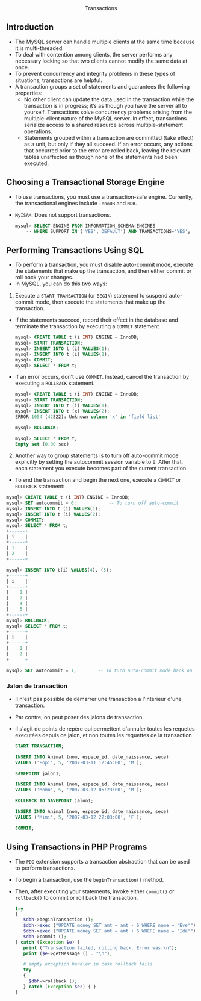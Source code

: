 <center>Transactions</center>

## Introduction

* The MySQL server can handle multiple clients at the same time because it is multi-threaded. 
* To deal with contention among clients, the server performs any necessary locking so that two clients cannot modify the same data at once. 
* To prevent concurrency and integrity problems in these types of situations, transactions are helpful. 
* A transaction groups a set of statements and guarantees the following properties:
  * No other client can update the data used in the transaction while the transaction is in progress; it’s as though you have the server all to yourself. Transactions solve concurrency problems arising from the multiple-client nature of the MySQL server. In effect, transactions serialize access to a shared resource across multiple-statement operations.
  * Statements grouped within a transaction are committed (take effect) as a unit, but only if they all succeed. If an error occurs, any actions that occurred prior to the error are rolled back, leaving the relevant tables unaffected as though none of the statements had been executed.

## Choosing a Transactional Storage Engine

* To use transactions, you must use a transaction-safe engine. Currently, the transactional engines include `InnoDB` and `NDB`.
* `MyISAM`: Does not support transactions.

  ```sql
  mysql> SELECT ENGINE FROM INFORMATION_SCHEMA.ENGINES
      -> WHERE SUPPORT IN ('YES','DEFAULT') AND TRANSACTIONS='YES';
  ```

## Performing Transactions Using SQL

* To perform a transaction, you must disable auto-commit mode, execute the statements that make up the transaction, and then either commit or roll back your changes. 
* In MySQL, you can do this two ways:


1. Execute a `START TRANSACTION` (or `BEGIN`) statement to suspend auto-commit mode, then execute the statements that make up the transaction. 
  * If the statements succeed, record their effect in the database and terminate the transaction by executing a `COMMIT` statement
  
    ```sql
    mysql> CREATE TABLE t (i INT) ENGINE = InnoDB;
    mysql> START TRANSACTION;
    mysql> INSERT INTO t (i) VALUES(1);
    mysql> INSERT INTO t (i) VALUES(2);
    mysql> COMMIT;
    mysql> SELECT * FROM t;
    ```

  * If an error occurs, don’t use `COMMIT`. Instead, cancel the transaction by executing a `ROLLBACK` statement. 
  
    ```sql
    mysql> CREATE TABLE t (i INT) ENGINE = InnoDB;
    mysql> START TRANSACTION;
    mysql> INSERT INTO t (i) VALUES(1);
    mysql> INSERT INTO t (x) VALUES(2);
    ERROR 1054 (42S22): Unknown column 'x' in 'field list'

    mysql> ROLLBACK;

    mysql> SELECT * FROM t;
    Empty set (0.00 sec) 
    ``` 

2. Another way to group statements is to turn off auto-commit mode explicitly by setting the autocommit session variable to `0`. After that, each statement you execute becomes part of the current transaction. 

  * To end the transaction and begin the next one, execute a `COMMIT` or `ROLLBACK` statement:
  
  ```sql
  mysql> CREATE TABLE t (i INT) ENGINE = InnoDB;
  mysql> SET autocommit = 0;            -- To turn off auto-commit
  mysql> INSERT INTO t (i) VALUES(1);
  mysql> INSERT INTO t (i) VALUES(2);
  mysql> COMMIT;
  mysql> SELECT * FROM t;
  +------+
  | i    |
  +------+
  | 1    |
  | 2    |
  +------+ 

  mysql> INSERT INTO t(i) VALUES(4), (5);
  +------+
  | i    |
  +------+
  |    1 |
  |    2 |
  |    4 |
  |    5 |
  +------+
  mysql> ROLLBACK; 
  mysql> SELECT * FROM t;
  +------+
  | i    |
  +------+
  |    1 |
  |    2 |
  +------+

  mysql> SET autocommit = 1;        -- To turn auto-commit mode back on
  ```

### Jalon de transaction

* Il n'est pas possible de démarrer une transaction a l'intérieur d'une transaction.
* Par contre, on peut poser des jalons de transaction.
* Il s'agit de points de repère qui permettent d'annuler toutes les requetes executées depuis ce jalon, et non toutes les requettes de la transaction

  ```sql
  START TRANSACTION;

  INSERT INTO Animal (nom, espece_id, date_naissance, sexe) 
  VALUES ('Popi', 5, '2007-03-11 12:45:00', 'M');

  SAVEPOINT jalon1;

  INSERT INTO Animal (nom, espece_id, date_naissance, sexe) 
  VALUES ('Momo', 5, '2007-03-12 05:23:00', 'M');

  ROLLBACK TO SAVEPOINT jalon1;

  INSERT INTO Animal (nom, espece_id, date_naissance, sexe) 
  VALUES ('Mimi', 5, '2007-03-12 22:03:00', 'F');

  COMMIT;
  ```

## Using Transactions in PHP Programs

* The `PDO` extension supports a transaction abstraction that can be used to perform transactions. 
* To begin a transaction, use the `beginTransaction()` method. 
* Then, after executing your statements, invoke either `commit()` or `rollback()` to commit or roll back the transaction. 

  ```php
  try
  {
     $dbh->beginTransaction ();
     $dbh->exec ("UPDATE money SET amt = amt - 6 WHERE name = 'Eve'");
     $dbh->exec ("UPDATE money SET amt = amt + 6 WHERE name = 'Ida'");
     $dbh->commit ();
  } catch (Exception $e) {
     print ("Transaction failed, rolling back. Error was:\n");
     print ($e->getMessage () . "\n");

     # empty exception handler in case rollback fails
     try
     {
       $dbh->rollback ();
     } catch (Exception $e2) { }
  }
  ```
